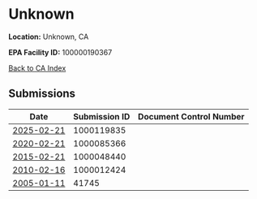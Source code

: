 # Unknown

**Location:** Unknown, CA

**EPA Facility ID:** 100000190367

[Back to CA Index](../../index.md)

## Submissions

| Date | Submission ID | Document Control Number |
|------|--------------|-------------------------|
| [2025-02-21](submissions/1000119835.md) | 1000119835 |  |
| [2020-02-21](submissions/1000085366.md) | 1000085366 |  |
| [2015-02-21](submissions/1000048440.md) | 1000048440 |  |
| [2010-02-16](submissions/1000012424.md) | 1000012424 |  |
| [2005-01-11](submissions/41745.md) | 41745 |  |
